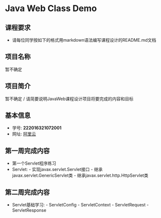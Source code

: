 # Java Web Class Demo

## 课程要求
- 请每位同学按如下的格式用markdown语法编写课程设计的README.md文档


## 项目名称
暂不确定

## 项目简介
暂不确定 / 请简要说明JavaWeb课程设计项目将要完成的内容和目标


## 基本信息
- 学号: **222016321072001**
- 网址: [阿里云](http://120.79.241.229:8080/javaweb/login.jsp)


## 第一周完成内容
- 第一个Servlet程序练习
- Servlet:   - 实现javax.servlet.Servlet接口   - 继承javax.servlet.GenericServlet类   - 继承javax.servlet.http.HttpServlet类

## 第二周完成内容
- Servlet基础学习:   - ServletConfig   - ServletContext    - ServletRequest   - ServletResponse


